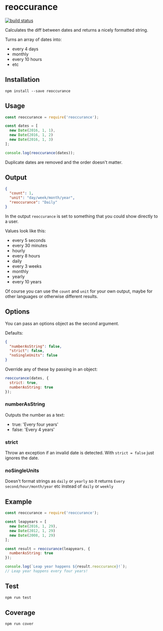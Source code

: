 # reoccurance

[![build status](https://travis-ci.org/akupila/reoccurance.svg?branch=master)](https://travis-ci.org/akupila/reoccurance)

Calculates the diff between dates and returns a nicely formatted string.

Turns an array of dates into:

- every 4 days
- monthly
- every 10 hours
- etc

## Installation

```
npm install --save reoccurance
```

## Usage

```js
const reoccurance = require('reoccurance');

const dates = [
  new Date(2016, 1, 1),
  new Date(2016, 1, 2)
  new Date(2016, 1, 3)
];

console.log(reoccurance(dates));
```

Duplicate dates are removed and the order doesn't matter.

## Output

```json
{
  "count": 1,
  "unit": "day/week/month/year",
  "reoccurance": "Daily"
}
```

In the output `reoccurance` is set to something that you could show directly to a user.

Values look like this:

- every 5 seconds
- every 30 minutes
- hourly
- every 8 hours
- daily
- every 3 weeks
- monthly
- yearly
- every 10 years

Of course you can use the `count` and `unit` for your own output, maybe for other languages or otherwise different results.

## Options

You can pass an options object as the second argument.

Defaults:

```json
{
  "numberAsString": false,
  "strict": false,
  "noSingleUnits": false
}
```

Override any of these by passing in an object:

```js
reoccurance(dates, {
  strict: true,
  numberAsString: true
});
```

### numberAsString

Outputs the number as a text:

- true: 'Every four years'
- false: 'Every 4 years'

### strict

Throw an exception if an invalid date is detected. With `strict = false` just ignores the date.

### noSingleUnits

Doesn't format strings as `daily` or `yearly` so it returns `Every second/hour/month/year` etc instead of `daily` or `weekly`

## Example

```js
const reoccurance = require('reoccurance');

const leapyears = [
  new Date(2016, 1, 29),
  new Date(2012, 1, 29)
  new Date(2008, 1, 29)
];

const result = reoccurance(leapyears, {
  numberAsString: true  
});

console.log(`Leap year happens ${result.reoccurance}!`);
// Leap year happens every four years!
```

## Test

```bash
npm run test
```

## Coverage

```bash
npm run cover
```
